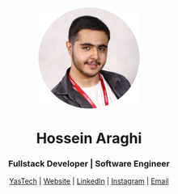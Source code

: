 

<div align="center">
<img src="./prf.png" width="200px" alt="Hossein Araghi"> 

# Hossein Araghi

### Fullstack Developer | Software Engineer

[YasTech](https://github.com/YasTechOrg) | [Website](https://hossara.com) |
[LinkedIn](https://linkedin.com/in/hossara) | [Instagram](https://instagram.com/hossara.dev) |
[Email](mailto:hoseinaraghi84@gmail.com)
</div>

